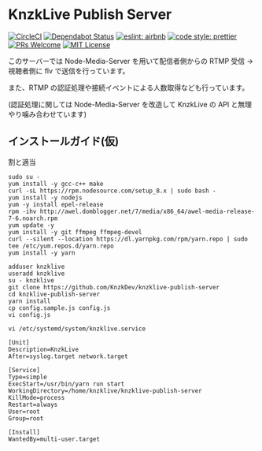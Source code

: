 # KnzkLive Publish Server

[![CircleCI](https://circleci.com/gh/KnzkDev/knzklive-publish-server.svg?style=svg)](https://circleci.com/gh/KnzkDev/knzklive-publish-server)
[![Dependabot Status](https://api.dependabot.com/badges/status?host=github&repo=KnzkDev/knzklive-publish-server)](https://dependabot.com)
[![eslint: airbnb](https://badgen.net/badge/eslint/airbnb/red?icon=airbnb)](https://github.com/airbnb/javascript)
[![code style: prettier](https://badgen.net/badge/code%20style/prettier/pink)](https://github.com/prettier/prettier)
[![PRs Welcome](https://badgen.net/badge/PRs/welcome/green)](http://makeapullrequest.com)
[![MIT License](https://badgen.net/badge/license/MIT/blue)](LICENSE)

このサーバーでは Node-Media-Server を用いて配信者側からの RTMP 受信 → 視聴者側に flv で送信を行っています。

また、RTMP の認証処理や接続イベントによる人数取得なども行っています。

(認証処理に関しては Node-Media-Server を改造して KnzkLive の API と無理やり噛み合わせています)

## インストールガイド(仮)

割と適当

```
sudo su -
yum install -y gcc-c++ make
curl -sL https://rpm.nodesource.com/setup_8.x | sudo bash -
yum install -y nodejs
yum -y install epel-release
rpm -ihv http://awel.domblogger.net/7/media/x86_64/awel-media-release-7-6.noarch.rpm
yum update -y
yum install -y git ffmpeg ffmpeg-devel
curl --silent --location https://dl.yarnpkg.com/rpm/yarn.repo | sudo tee /etc/yum.repos.d/yarn.repo
yum install -y yarn

adduser knzklive
useradd knzklive
su - knzklive
git clone https://github.com/KnzkDev/knzklive-publish-server
cd knzklive-publish-server
yarn install
cp config.sample.js config.js
vi config.js
```

`vi /etc/systemd/system/knzklive.service`

```
[Unit]
Description=KnzkLive
After=syslog.target network.target

[Service]
Type=simple
ExecStart=/usr/bin/yarn run start
WorkingDirectory=/home/knzklive/knzklive-publish-server
KillMode=process
Restart=always
User=root
Group=root

[Install]
WantedBy=multi-user.target
```
